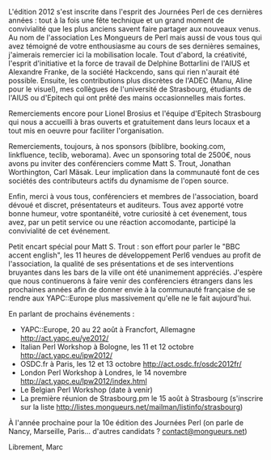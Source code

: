 L'édition 2012 s'est inscrite dans l'esprit des Journées Perl de ces dernières
années : tout à la fois une fête technique et un grand moment de convivialité
que les plus anciens savent faire partager aux nouveaux venus. Au nom de
l'association Les Mongueurs de Perl mais aussi de vous tous qui avez témoigné
de votre enthousiasme au cours de ses dernières semaines, j'aimerais remercier
ici la mobilisation locale. Tout d'abord, la créativité, l'esprit d'initiative
et la force de travail de Delphine Bottarlini de l'AIUS et Alexandre Franke, de
la société Hackcendo, sans qui rien n'aurait été possible. Ensuite, les
contributions plus discrètes de l'ADEC (Manu, Aline pour le visuel), mes
collègues de l'université de Strasbourg, étudiants de l'AIUS ou d'Epitech qui
ont prêté des mains occasionnelles mais fortes.

Remerciements encore pour Lionel Brosius et l'équipe d'Epitech Strasbourg qui
nous a accueilli à bras ouverts et gratuitement dans leurs locaux et a tout mis
en oeuvre pour faciliter l'organisation.

Remerciements, toujours, à nos sponsors (biblibre, booking.com, linkfluence,
teclib, weborama). Avec un sponsoring total de 2500€, nous avons pu inviter des
conférenciers comme Matt S. Trout, Jonathan Worthington, Carl Mäsak. Leur
implication dans la communauté font de ces sociétés des contributeurs actifs du
dynamisme de l'open source.

Enfin, merci à vous tous, conférenciers et membres de l'association, board
dévoué et discret, présentateurs et auditeurs. Tous avez apporté votre bonne
humeur, votre spontanéité, votre curiosité à cet évenement, tous avez, par un
petit service ou une réaction accomodante, participé la convivialité de cet
événement.

Petit encart spécial pour Matt S. Trout : son effort pour parler le "BBC accent
english", les 11 heures de développement Perl6 vendues au profit de l'association, la
qualité de ses présentations et de ses interventions bruyantes dans les bars de
la ville ont été unanimement appréciés. J'espère que nous continuerons à faire
venir des conférenciers étrangers dans les prochaines années afin de donner
envie à la communauté française de se rendre aux YAPC::Europe plus massivement qu'elle
ne le fait aujourd'hui.

En parlant de prochains événements :

* YAPC::Europe, 20 au 22 août à Francfort, Allemagne  http://act.yapc.eu/ye2012/
* Italian Perl Workshop à Bologne, les 11 et 12 octobre  http://act.yapc.eu/ipw2012/ 
* OSDC.fr à Paris, les 12 et 13 octobre  http://act.osdc.fr/osdc2012fr/
* London Perl Workshop à Londres, le 14 novembre http://act.yapc.eu/lpw2012/index.html
* Le Belgian Perl Workshop (date à venir)
* La première réunion de Strasbourg.pm le 15 août à Strasbourg (s'inscrire sur
   la liste http://listes.mongueurs.net/mailman/listinfo/strasbourg) 

À l'année prochaine pour la 10e édition des Journées Perl (on parle de Nancy,
Marseille, Paris... d'autres candidats ? contact@mongueurs.net)

Librement,
Marc 
